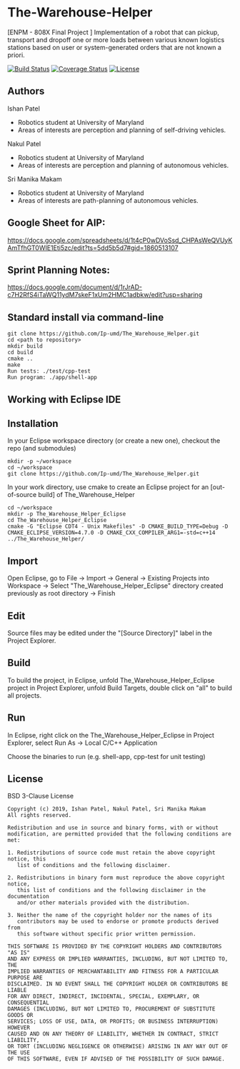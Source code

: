 # The-Warehouse-Helper
[ENPM - 808X Final Project ] Implementation of a robot that can pickup, transport and dropoff one or more loads between various known logistics stations based on user or system-generated orders that are not known a priori.

[![Build Status](https://travis-ci.org/Ip-umd/The_Warehouse_Helper.svg?branch=iteration1)](https://travis-ci.org/Ip-umd/The_Warehouse_Helper)
[![Coverage Status](https://coveralls.io/repos/github/Ip-umd/The_Warehouse_Helper/badge.svg?branch=iteration1)](https://coveralls.io/github/Ip-umd/The_Warehouse_Helper?branch=iteration1)
[![License](https://img.shields.io/badge/License-BSD%203--Clause-blue.svg)](https://opensource.org/licenses/BSD-3-Clause)

## Authors

Ishan Patel
 - Robotics student at University of Maryland
 - Areas of interests are perception and planning of self-driving vehicles.

Nakul Patel 
 - Robotics student at University of Maryland
 - Areas of interests are perception and planning of autonomous vehicles.
	
Sri Manika Makam
 - Robotics student at University of Maryland
 - Areas of interests are path-planning of autonomous vehicles.

## Google Sheet for AIP:

https://docs.google.com/spreadsheets/d/1t4cP0wDVoSsd_CHPAsWeQVUyKAmTfhGT0WIE1Eti5zc/edit?ts=5dd5b5d7#gid=1860513107

## Sprint Planning Notes:

https://docs.google.com/document/d/1rJrAD-c7H2RfS4iTaWQ11ydM7skeF1xUm2HMC1adbkw/edit?usp=sharing

## Standard install via command-line
```
git clone https://github.com/Ip-umd/The_Warehouse_Helper.git
cd <path to repository>
mkdir build
cd build
cmake ..
make
Run tests: ./test/cpp-test
Run program: ./app/shell-app
```

## Working with Eclipse IDE

## Installation

In your Eclipse workspace directory (or create a new one), checkout the repo (and submodules)

```
mkdir -p ~/workspace
cd ~/workspace
git clone https://github.com/Ip-umd/The_Warehouse_Helper.git
```

In your work directory, use cmake to create an Eclipse project for an [out-of-source build] of The_Warehouse_Helper

```
cd ~/workspace
mkdir -p The_Warehouse_Helper_Eclipse
cd The_Warehouse_Helper_Eclipse
cmake -G "Eclipse CDT4 - Unix Makefiles" -D CMAKE_BUILD_TYPE=Debug -D CMAKE_ECLIPSE_VERSION=4.7.0 -D CMAKE_CXX_COMPILER_ARG1=-std=c++14 ../The_Warehouse_Helper/
```

## Import

Open Eclipse, go to File -> Import -> General -> Existing Projects into Workspace -> Select "The_Warehouse_Helper_Eclipse" directory created previously as root directory -> Finish

## Edit

Source files may be edited under the "[Source Directory]" label in the Project Explorer.

## Build

To build the project, in Eclipse, unfold The_Warehouse_Helper_Eclipse project in Project Explorer, unfold Build Targets, double click on "all" to build all projects.

## Run

In Eclipse, right click on the The_Warehouse_Helper_Eclipse in Project Explorer, select Run As -> Local C/C++ Application

Choose the binaries to run (e.g. shell-app, cpp-test for unit testing)

## License 

BSD 3-Clause License
```
Copyright (c) 2019, Ishan Patel, Nakul Patel, Sri Manika Makam
All rights reserved.

Redistribution and use in source and binary forms, with or without
modification, are permitted provided that the following conditions are met:

1. Redistributions of source code must retain the above copyright notice, this
   list of conditions and the following disclaimer.

2. Redistributions in binary form must reproduce the above copyright notice,
   this list of conditions and the following disclaimer in the documentation
   and/or other materials provided with the distribution.

3. Neither the name of the copyright holder nor the names of its
   contributors may be used to endorse or promote products derived from
   this software without specific prior written permission.

THIS SOFTWARE IS PROVIDED BY THE COPYRIGHT HOLDERS AND CONTRIBUTORS "AS IS"
AND ANY EXPRESS OR IMPLIED WARRANTIES, INCLUDING, BUT NOT LIMITED TO, THE
IMPLIED WARRANTIES OF MERCHANTABILITY AND FITNESS FOR A PARTICULAR PURPOSE ARE
DISCLAIMED. IN NO EVENT SHALL THE COPYRIGHT HOLDER OR CONTRIBUTORS BE LIABLE
FOR ANY DIRECT, INDIRECT, INCIDENTAL, SPECIAL, EXEMPLARY, OR CONSEQUENTIAL
DAMAGES (INCLUDING, BUT NOT LIMITED TO, PROCUREMENT OF SUBSTITUTE GOODS OR
SERVICES; LOSS OF USE, DATA, OR PROFITS; OR BUSINESS INTERRUPTION) HOWEVER
CAUSED AND ON ANY THEORY OF LIABILITY, WHETHER IN CONTRACT, STRICT LIABILITY,
OR TORT (INCLUDING NEGLIGENCE OR OTHERWISE) ARISING IN ANY WAY OUT OF THE USE
OF THIS SOFTWARE, EVEN IF ADVISED OF THE POSSIBILITY OF SUCH DAMAGE.
```
